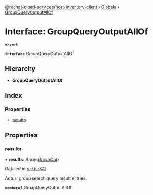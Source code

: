 [@redhat-cloud-services/host-inventory-client](../README.md) › [Globals](../globals.md) › [GroupQueryOutputAllOf](groupqueryoutputallof.md)

# Interface: GroupQueryOutputAllOf

**`export`** 

**`interface`** GroupQueryOutputAllOf

## Hierarchy

* **GroupQueryOutputAllOf**

## Index

### Properties

* [results](groupqueryoutputallof.md#results)

## Properties

###  results

• **results**: *Array‹[GroupOut](groupout.md)›*

*Defined in [api.ts:742](https://github.com/RedHatInsights/javascript-clients/blob/master/packages/host-inventory/api.ts#L742)*

Actual group search query result entries.

**`memberof`** GroupQueryOutputAllOf
